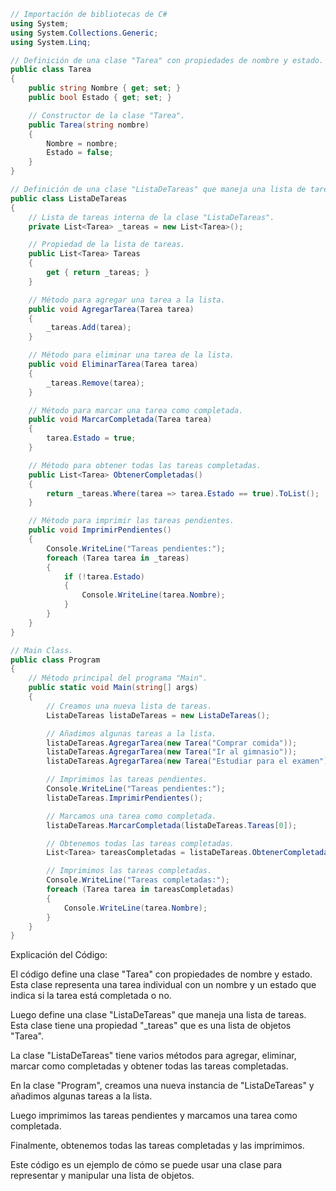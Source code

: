 ```C#
// Importación de bibliotecas de C#
using System;
using System.Collections.Generic;
using System.Linq;

// Definición de una clase "Tarea" con propiedades de nombre y estado.
public class Tarea
{
    public string Nombre { get; set; }
    public bool Estado { get; set; }

    // Constructor de la clase "Tarea".
    public Tarea(string nombre)
    {
        Nombre = nombre;
        Estado = false;
    }
}

// Definición de una clase "ListaDeTareas" que maneja una lista de tareas.
public class ListaDeTareas
{
    // Lista de tareas interna de la clase "ListaDeTareas".
    private List<Tarea> _tareas = new List<Tarea>();

    // Propiedad de la lista de tareas.
    public List<Tarea> Tareas
    {
        get { return _tareas; }
    }

    // Método para agregar una tarea a la lista.
    public void AgregarTarea(Tarea tarea)
    {
        _tareas.Add(tarea);
    }

    // Método para eliminar una tarea de la lista.
    public void EliminarTarea(Tarea tarea)
    {
        _tareas.Remove(tarea);
    }

    // Método para marcar una tarea como completada.
    public void MarcarCompletada(Tarea tarea)
    {
        tarea.Estado = true;
    }

    // Método para obtener todas las tareas completadas.
    public List<Tarea> ObtenerCompletadas()
    {
        return _tareas.Where(tarea => tarea.Estado == true).ToList();
    }

    // Método para imprimir las tareas pendientes.
    public void ImprimirPendientes()
    {
        Console.WriteLine("Tareas pendientes:");
        foreach (Tarea tarea in _tareas)
        {
            if (!tarea.Estado)
            {
                Console.WriteLine(tarea.Nombre);
            }
        }
    }
}

// Main Class.
public class Program
{
    // Método principal del programa "Main".
    public static void Main(string[] args)
    {
        // Creamos una nueva lista de tareas.
        ListaDeTareas listaDeTareas = new ListaDeTareas();

        // Añadimos algunas tareas a la lista.
        listaDeTareas.AgregarTarea(new Tarea("Comprar comida"));
        listaDeTareas.AgregarTarea(new Tarea("Ir al gimnasio"));
        listaDeTareas.AgregarTarea(new Tarea("Estudiar para el examen"));

        // Imprimimos las tareas pendientes.
        Console.WriteLine("Tareas pendientes:");
        listaDeTareas.ImprimirPendientes();

        // Marcamos una tarea como completada.
        listaDeTareas.MarcarCompletada(listaDeTareas.Tareas[0]);

        // Obtenemos todas las tareas completadas.
        List<Tarea> tareasCompletadas = listaDeTareas.ObtenerCompletadas();

        // Imprimimos las tareas completadas.
        Console.WriteLine("Tareas completadas:");
        foreach (Tarea tarea in tareasCompletadas)
        {
            Console.WriteLine(tarea.Nombre);
        }
    }
}
```

Explicación del Código:

El código define una clase "Tarea" con propiedades de nombre y estado. Esta clase representa una tarea individual con un nombre y un estado que indica si la tarea está completada o no.

Luego define una clase "ListaDeTareas" que maneja una lista de tareas. Esta clase tiene una propiedad "_tareas" que es una lista de objetos "Tarea".

La clase "ListaDeTareas" tiene varios métodos para agregar, eliminar, marcar como completadas y obtener todas las tareas completadas.

En la clase "Program", creamos una nueva instancia de "ListaDeTareas" y añadimos algunas tareas a la lista.

Luego imprimimos las tareas pendientes y marcamos una tarea como completada.

Finalmente, obtenemos todas las tareas completadas y las imprimimos.

Este código es un ejemplo de cómo se puede usar una clase para representar y manipular una lista de objetos.